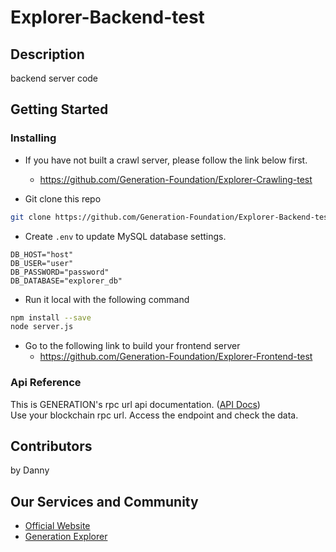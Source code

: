 # Explorer-Backend-test

## Description
backend server code

## Getting Started

### Installing
- If you have not built a crawl server, please follow the link below first.
  - <https://github.com/Generation-Foundation/Explorer-Crawling-test>

- Git clone this repo
```bash
git clone https://github.com/Generation-Foundation/Explorer-Backend-test.git
```
- Create ``.env`` to update MySQL database settings.
```env
DB_HOST="host"
DB_USER="user"
DB_PASSWORD="password"
DB_DATABASE="explorer_db"
```
- Run it local with the following command
```bash
npm install --save
node server.js
```
- Go to the following link to build your frontend server
  - <https://github.com/Generation-Foundation/Explorer-Frontend-test>

### Api Reference
This is GENERATION's rpc url api documentation. ([API Docs](https://documenter.getpostman.com/view/22780180/2s8YszMpBe#intro))
</br>Use your blockchain rpc url. Access the endpoint and check the data.

## Contributors
by Danny

## Our Services and Community
- [Official Website](https://gen.foundation/)
- [Generation Explorer](https://dev-explorer.gen.foundation/)
